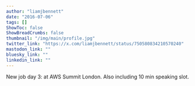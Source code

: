 ```yaml
---
author: "liamjbennett"
date: "2016-07-06"
tags: []
ShowToc: false
ShowBreadCrumbs: false
thumbnail: "/img/main/profile.jpg"
twitter_link: "https://x.com/liamjbennett/status/750580834210570240"
mastodon_link: ""
bluesky_link: ""
linkedin_link: ""
---
```


New job day 3: at AWS Summit London. Also including 10 min speaking slot.

